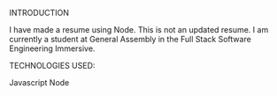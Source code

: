 INTRODUCTION

I have made a resume using Node.  This is not an updated resume.  I am currently a student at General Assembly in the Full Stack Software Engineering Immersive.

TECHNOLOGIES USED:

Javascript
Node




